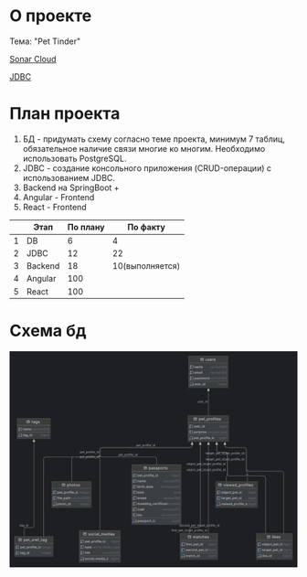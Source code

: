 # О проекте

Тема: "Pet Tinder" 

[Sonar Cloud](https://sonarcloud.io/project/overview?id=dburackov_pproj)

[JDBC](https://github.com/dburackov/pproj/tree/jdbc)

# План проекта

1. БД - придумать схему согласно теме проекта, минимум 7 таблиц, обязательное наличие связи многие ко многим. Необходимо использовать PostgreSQL.
2. JDBC - создание консольного приложения (CRUD-операции) с использованием JDBC.
3. Backend на SpringBoot +  
4. Angular - Frontend
5. React - Frontend

| |Этап|По плану|По факту|
|---|-----|-----|-----|
|1|DB|6|4|
|2|JDBC|12|22|
|3|Backend|18|10(выполняется)|
|4|Angular|100||
|5|React|100||

# Cхема бд

![схема бд](https://github.com/dburackov/pproj/blob/jdbc/database_scheme/scheme.png)


